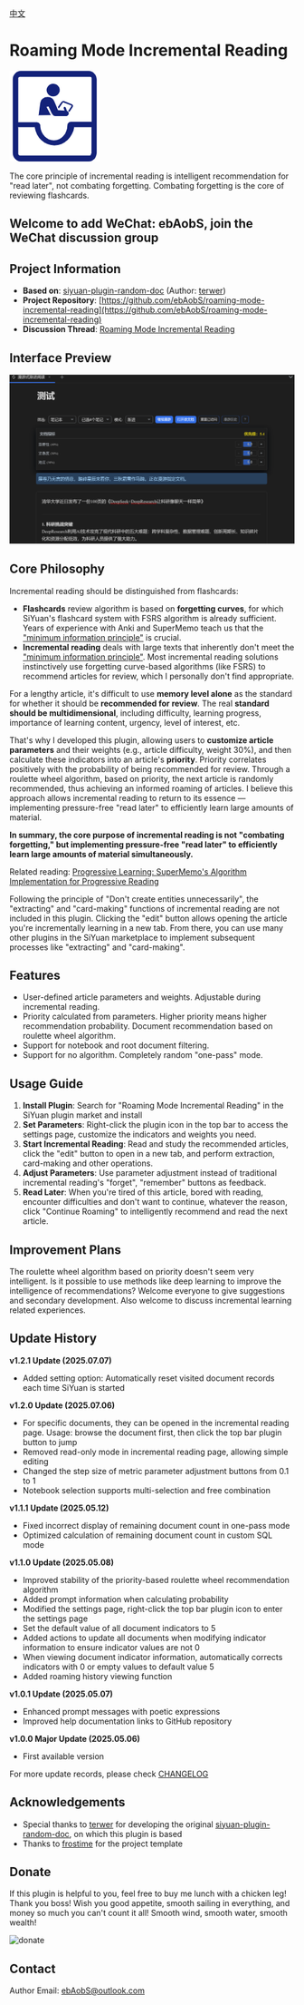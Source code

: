 [中文](README_zh_CN.md)

# Roaming Mode Incremental Reading

<img src="./icon.png" width="160" height="160" alt="icon">

The core principle of incremental reading is intelligent recommendation for "read later", not combating forgetting. Combating forgetting is the core of reviewing flashcards.

## Welcome to add WeChat: ebAobS, join the WeChat discussion group

## Project Information

- **Based on**: [siyuan-plugin-random-doc](https://github.com/terwer/siyuan-plugin-random-doc.git) (Author: [terwer](https://github.com/terwer))
- **Project Repository**: [https://github.com/ebAobS/roaming-mode-incremental-reading](https://github.com/ebAobS/roaming-mode-incremental-reading)
- **Discussion Thread**: [Roaming Mode Incremental Reading](https://ld246.com/article/1746802777105) 

## Interface Preview

![preview.png](./preview.png)

## Core Philosophy

Incremental reading should be distinguished from flashcards:

- **Flashcards** review algorithm is based on **forgetting curves**, for which SiYuan's flashcard system with FSRS algorithm is already sufficient. Years of experience with Anki and SuperMemo teach us that the ["minimum information principle"](https://www.kancloud.cn/ankigaokao/incremental_learning/2454060#_30) is crucial.
- **Incremental reading** deals with large texts that inherently don't meet the ["minimum information principle"](https://www.kancloud.cn/ankigaokao/incremental_learning/2454060#_30). Most incremental reading solutions instinctively use forgetting curve-based algorithms (like FSRS) to recommend articles for review, which I personally don't find appropriate.

For a lengthy article, it's difficult to use **memory level alone** as the standard for whether it should be **recommended for review**. The real **standard should be multidimensional**, including difficulty, learning progress, importance of learning content, urgency, level of interest, etc.

That's why I developed this plugin, allowing users to **customize article parameters** and their weights (e.g., article difficulty, weight 30%), and then calculate these indicators into an article's **priority**. Priority correlates positively with the probability of being recommended for review. Through a roulette wheel algorithm, based on priority, the next article is randomly recommended, thus achieving an informed roaming of articles. I believe this approach allows incremental reading to return to its essence — implementing pressure-free "read later" to efficiently learn large amounts of material.

**In summary, the core purpose of incremental reading is not "combating forgetting," but implementing pressure-free "read later" to efficiently learn large amounts of material simultaneously.**

Related reading: [Progressive Learning: SuperMemo's Algorithm Implementation for Progressive Reading](https://zhuanlan.zhihu.com/p/307996163)

Following the principle of "Don't create entities unnecessarily", the "extracting" and "card-making" functions of incremental reading are not included in this plugin. Clicking the "edit" button allows opening the article you're incrementally learning in a new tab. From there, you can use many other plugins in the SiYuan marketplace to implement subsequent processes like "extracting" and "card-making".

## Features

- User-defined article parameters and weights. Adjustable during incremental reading.
- Priority calculated from parameters. Higher priority means higher recommendation probability. Document recommendation based on roulette wheel algorithm.
- Support for notebook and root document filtering.
- Support for no algorithm. Completely random "one-pass" mode.

## Usage Guide

1. **Install Plugin**: Search for "Roaming Mode Incremental Reading" in the SiYuan plugin market and install
2. **Set Parameters**: Right-click the plugin icon in the top bar to access the settings page, customize the indicators and weights you need.
3. **Start Incremental Reading**: Read and study the recommended articles, click the "edit" button to open in a new tab, and perform extraction, card-making and other operations.
4. **Adjust Parameters**: Use parameter adjustment instead of traditional incremental reading's "forget", "remember" buttons as feedback.
5. **Read Later**: When you're tired of this article, bored with reading, encounter difficulties and don't want to continue, whatever the reason, click "Continue Roaming" to intelligently recommend and read the next article.

## Improvement Plans

The roulette wheel algorithm based on priority doesn't seem very intelligent. Is it possible to use methods like deep learning to improve the intelligence of recommendations? Welcome everyone to give suggestions and secondary development. Also welcome to discuss incremental learning related experiences.

## Update History

**v1.2.1 Update (2025.07.07)**
- Added setting option: Automatically reset visited document records each time SiYuan is started

**v1.2.0 Update (2025.07.06)**
- For specific documents, they can be opened in the incremental reading page. Usage: browse the document first, then click the top bar plugin button to jump
- Removed read-only mode in incremental reading page, allowing simple editing
- Changed the step size of metric parameter adjustment buttons from 0.1 to 1
- Notebook selection supports multi-selection and free combination

**v1.1.1 Update (2025.05.12)**
- Fixed incorrect display of remaining document count in one-pass mode
- Optimized calculation of remaining document count in custom SQL mode

**v1.1.0 Update (2025.05.08)**
- Improved stability of the priority-based roulette wheel recommendation algorithm
- Added prompt information when calculating probability
- Modified the settings page, right-click the top bar plugin icon to enter the settings page
- Set the default value of all document indicators to 5
- Added actions to update all documents when modifying indicator information to ensure indicator values are not 0
- When viewing document indicator information, automatically corrects indicators with 0 or empty values to default value 5
- Added roaming history viewing function

**v1.0.1 Update (2025.05.07)**
- Enhanced prompt messages with poetic expressions
- Improved help documentation links to GitHub repository

**v1.0.0 Major Update (2025.05.06)**
- First available version

For more update records, please check [CHANGELOG](https://github.com/ebAobS/roaming-mode-incremental-reading/blob/main/CHANGELOG.md)

## Acknowledgements

- Special thanks to [terwer](https://github.com/terwer) for developing the original [siyuan-plugin-random-doc](https://github.com/terwer/siyuan-plugin-random-doc.git), on which this plugin is based
- Thanks to [frostime](https://github.com/siyuan-note/plugin-sample-vite-svelte) for the project template

## Donate

If this plugin is helpful to you, feel free to buy me lunch with a chicken leg! Thank you boss! Wish you good appetite, smooth sailing in everything, and money so much you can't count it all! Smooth wind, smooth water, smooth wealth!

<div>
<img src="https://cdn.jsdelivr.net/gh/ebAobS/pics@main/donate.png" alt="donate" style="height:300px;" />
</div>

## Contact

Author Email: ebAobS@outlook.com
